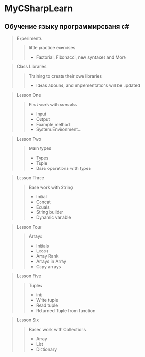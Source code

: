 # MyCSharpLearn

## Обучение языку программированя c#
> Experiments
> > little practice exercises
> > + Factorial, Fibonacci, new syntaxes and More

> Class Libraries
> > Training to create their own libraries
> > + Ideas abound, and implementations will be updated

> Lesson One
> > First work with console.
> > + Input
> > + Output
> > + Example method
> > + System.Environment...

> Lesson Two
> > Main types
> > + Types
> > + Tuple
> > + Base operations with types

> Lesson Three
> > Base work with String
> > + Initial
> > + Concat
> > + Equals
> > + String builder
> > + Dynamic variable

> Lesson Four
> > Arrays
> > + Initials
> > + Loops
> > + Array Rank
> > + Arrays in Array
> > + Copy arrays

> Lesson Five
> > Tuples
> > + init
> > + Write tuple
> > + Read tuple
> > + Returned Tuple from function

> Lesson Six
> > Based work with Collections
> > + Array
> > + List
> > + Dictionary
